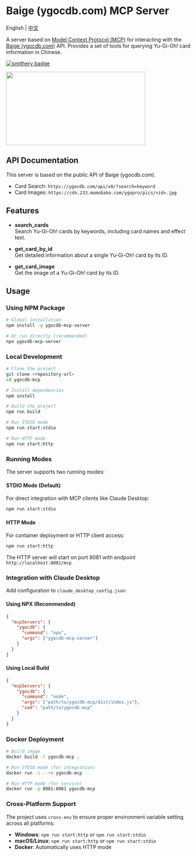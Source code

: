 # Baige (ygocdb.com) MCP Server

English | [中文](../README.md)

A server based on [Model Context Protocol (MCP)](https://modelcontextprotocol.io/) for interacting with the [Baige (ygocdb.com)](https://ygocdb.com/) API. Provides a set of tools for querying Yu-Gi-Oh! card information in Chinese.

[![smithery badge](https://smithery.ai/badge/@lieyanqzu/ygocdb-mcp)](https://smithery.ai/server/@lieyanqzu/ygocdb-mcp)

<a href="https://glama.ai/mcp/servers/@lieyanqzu/ygocdb-mcp">
  <img width="380" height="200" src="https://glama.ai/mcp/servers/@lieyanqzu/ygocdb-mcp/badge" />
</a>

## API Documentation

This server is based on the public API of Baige (ygocdb.com).

- Card Search: `https://ygocdb.com/api/v0/?search=keyword`
- Card Images: `https://cdn.233.momobako.com/ygopro/pics/<id>.jpg`

## Features

- **search_cards**  
  Search Yu-Gi-Oh! cards by keywords, including card names and effect text.
  
- **get_card_by_id**  
  Get detailed information about a single Yu-Gi-Oh! card by its ID.
  
- **get_card_image**  
  Get the image of a Yu-Gi-Oh! card by its ID.

## Usage

### Using NPM Package

```bash
# Global installation
npm install -g ygocdb-mcp-server

# Or run directly (recommended)
npx ygocdb-mcp-server
```

### Local Development

```bash
# Clone the project
git clone <repository-url>
cd ygocdb-mcp

# Install dependencies
npm install

# Build the project
npm run build

# Run STDIO mode
npm run start:stdio

# Run HTTP mode
npm run start:http
```

### Running Modes

The server supports two running modes:

#### STDIO Mode (Default)
For direct integration with MCP clients like Claude Desktop:

```bash
npm run start:stdio
```

#### HTTP Mode
For container deployment or HTTP client access:

```bash
npm run start:http
```

The HTTP server will start on port 8081 with endpoint `http://localhost:8081/mcp`

### Integration with Claude Desktop

Add configuration to `claude_desktop_config.json`:

#### Using NPX (Recommended)
```json
{
  "mcpServers": {
    "ygocdb": {
      "command": "npx",
      "args": ["ygocdb-mcp-server"]
    }
  }
}
```

#### Using Local Build
```json
{
  "mcpServers": {
    "ygocdb": {
      "command": "node",
      "args": ["path/to/ygocdb-mcp/dist/index.js"],
      "cwd": "path/to/ygocdb-mcp"
    }
  }
}
```

### Docker Deployment

```bash
# Build image
docker build -t ygocdb-mcp .

# Run STDIO mode (for integration)
docker run -i --rm ygocdb-mcp

# Run HTTP mode (for service)
docker run -p 8081:8081 ygocdb-mcp
```

### Cross-Platform Support

The project uses `cross-env` to ensure proper environment variable setting across all platforms:

- **Windows**: `npm run start:http` or `npm run start:stdio`
- **macOS/Linux**: `npm run start:http` or `npm run start:stdio`
- **Docker**: Automatically uses HTTP mode 